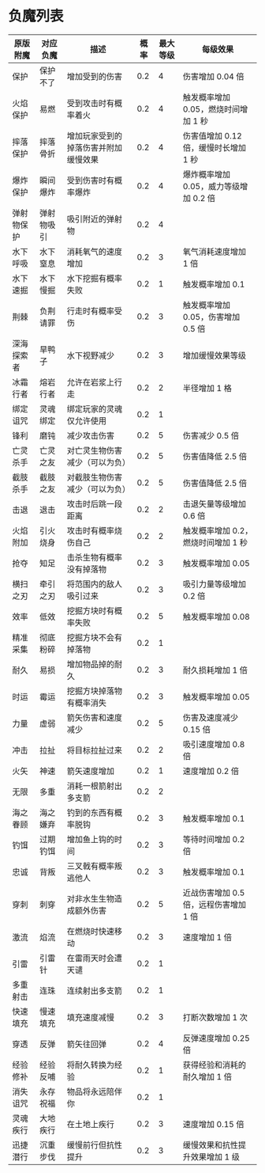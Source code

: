 # 负魔列表

| 原版附魔 | 对应负魔 | 描述 | 概率 | 最大等级 | 每级效果 |
| ------- | ------- | ---- | --- | ----- | ----- |
| 保护 | 保护不了 | 增加受到的伤害 | 0.2 | 4 | 伤害增加 0.04 倍 |
| 火焰保护 | 易燃 | 受到攻击时有概率着火 | 0.2 | 4 | 触发概率增加 0.05，燃烧时间增加 1 秒 |
| 摔落保护 | 摔落骨折 | 增加玩家受到的掉落伤害并附加缓慢效果 | 0.2 | 4 | 伤害值增加 0.12 倍，缓慢时长增加 1 秒 |
| 爆炸保护 | 瞬间爆炸 | 受到伤害时有概率爆炸 | 0.2 | 4 | 爆炸概率增加 0.05，威力等级增加 0.2 倍 |
| 弹射物保护 | 弹射物吸引 | 吸引附近的弹射物 | 0.2 | 4 |  |
| 水下呼吸 | 水下窒息 | 消耗氧气的速度增加 | 0.2 | 3 | 氧气消耗速度增加 1 倍 |
| 水下速掘 | 水下慢掘 | 水下挖掘有概率失败 | 0.2 | 1 | 触发概率增加 0.1 |
| 荆棘 | 负荆请罪 | 行走时有概率受伤 | 0.2 | 3 | 触发概率增加 0.05，伤害增加 0.5 倍 |
| 深海探索者 | 旱鸭子 | 水下视野减少 | 0.2 | 3 | 增加缓慢效果等级 |
| 冰霜行者 | 熔岩行者 | 允许在岩浆上行走 | 0.2 | 2 | 半径增加 1 格 |
| 绑定诅咒 | 灵魂绑定 | 绑定玩家的灵魂仅允许使用 | 0.2 | 1 |  |
| 锋利 | 磨钝 | 减少攻击伤害 | 0.2 | 5 | 伤害减少 0.5 倍 |
| 亡灵杀手 | 亡灵之友 | 对亡灵生物伤害减少（可以为负） | 0.2 | 5 | 伤害值降低 2.5 倍 |
| 截肢杀手 | 截肢之友 | 对截肢生物伤害减少（可以为负） | 0.2 | 5 | 伤害值降低 2.5 倍 |
| 击退 | 退击 | 攻击时后跳一段距离 | 0.2 | 2 | 击退矢量等级增加 0.6 倍 |
| 火焰附加 | 引火烧身 | 攻击时有概率烧伤自己 | 0.2 | 2 | 触发概率增加 0.2，燃烧时间增加 1 秒 |
| 抢夺 | 知足 | 击杀生物有概率没有掉落物 | 0.2 | 3 | 触发概率增加 0.05 |
| 横扫之刃 | 牵引之刃 | 将范围内的敌人吸引过来 | 0.2 | 3 | 吸引力量等级增加 0.2 倍 |
| 效率 | 低效 | 挖掘方块时有概率失败 | 0.2 | 5 | 触发概率增加 0.08 |
| 精准采集 | 彻底粉碎 | 挖掘方块不会有掉落物 | 0.2 | 1 |  |
| 耐久 | 易损 | 增加物品掉的耐久 | 0.2 | 3 | 耐久损耗增加 1 倍 |
| 时运 | 霉运 | 挖掘方块掉落物有概率消失 | 0.2 | 3 | 触发概率增加 0.05 |
| 力量 | 虚弱 | 箭矢伤害和速度减少 | 0.2 | 5 | 伤害及速度减少 0.15 倍 |
| 冲击 | 拉扯 | 将目标拉扯过来 | 0.2 | 2 | 吸引速度增加 0.8 倍 |
| 火矢 | 神速 | 箭矢速度增加 | 0.2 | 1 | 速度增加 0.2 倍 |
| 无限 | 多重 | 消耗一根箭射出多支箭 | 0.2 | 2 |  |
| 海之眷顾 | 海之嫌弃 | 钓到的东西有概率脱钩 | 0.2 | 3 | 触发概率增加 0.1 |
| 钓饵 | 过期钓饵 | 增加鱼上钩的时间 | 0.2 | 3 | 等待时间增加 0.2 倍 |
| 忠诚 | 背叛 | 三叉戟有概率叛逃他人 | 0.2 | 3 | 触发概率增加 0.1 |
| 穿刺 | 刺穿 | 对非水生生物造成额外伤害 | 0.2 | 5 | 近战伤害增加 0.5 倍，远程伤害增加 1 倍 |
| 激流 | 焰流 | 在燃烧时快速移动 | 0.2 | 3 | 速度增加 1 倍 |
| 引雷 | 引雷针 | 在雷雨天时会遭天谴 | 0.2 | 1 |  |
| 多重射击 | 连珠 | 连续射出多支箭 | 0.2 | 1 |  |
| 快速填充 | 慢速填充 | 填充速度减慢 | 0.2 | 3 | 打断次数增加 1 次 |
| 穿透 | 反弹 | 箭矢往回弹 | 0.2 | 4 | 反弹速度增加 0.25 倍 |
| 经验修补 | 经验反哺 | 将耐久转换为经验 | 0.2 | 1 | 获得经验和消耗的耐久增加 1 倍 |
| 消失诅咒 | 永存祝福 | 物品将永远陪伴你 | 0.2 | 1 |  |
| 灵魂疾行 | 大地疾行 | 在土地上疾行 | 0.2 | 3 | 速度增加 0.15 倍 |
| 迅捷潜行 | 沉重步伐 | 缓慢前行但抗性提升 | 0.2 | 3 | 缓慢效果和抗性提升效果增加 1 级 |
